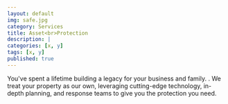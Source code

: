 ```yaml
---
layout: default
img: safe.jpg
category: Services
title: Asset<br>Protection
description: |
categories: [x, y]
tags: [x, y]
published: true
---
```

You've spent a lifetime building a legacy for your business and family. .  We treat your property as our own, leveraging cutting-edge technology, in-depth planning, and response teams to give you the protection you need.
